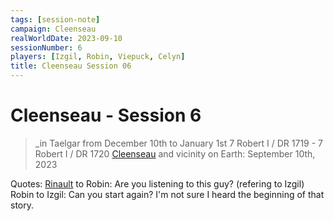 ```yaml
---
tags: [session-note]
campaign: Cleenseau
realWorldDate: 2023-09-10
sessionNumber: 6
players: [Izgil, Robin, Viepuck, Celyn]
title: Cleenseau Session 06
---
```

# Cleenseau - Session 6
>_in Taelgar from December 10th to January 1st
>7 Robert I / DR 1719 - 7 Robert I / DR 1720
>[Cleenseau](<../../../gazetteer/greater-sembara/sembara/barony-of-aveil/cleenseau-region/cleenseau/cleenseau.md>) and vicinity
>on Earth: September 10th, 2023

Quotes:
[Rinault](<../../../people/sembarans/rinault-essford.md>) to Robin: Are you listening to this guy? (refering to Izgil)
Robin to Izgil: Can you start again? I'm not sure I heard the beginning of that story.

